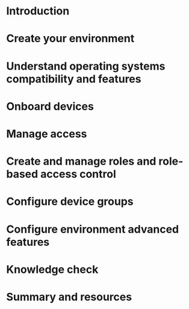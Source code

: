 # Introduction



# Create your environment



# Understand operating systems compatibility and features



# Onboard devices



# Manage access



# Create and manage roles and role-based access control



# Configure device groups



# Configure environment advanced features



# Knowledge check



# Summary and resources